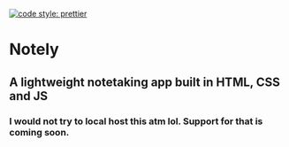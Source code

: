 [![code style: prettier](https://img.shields.io/badge/code_style-prettier-ff69b4.svg?style=flat-square)](https://github.com/prettier/prettier)

# Notely

## A lightweight notetaking app built in HTML, CSS and JS

### I would not try to local host this atm lol. Support for that is coming soon.
